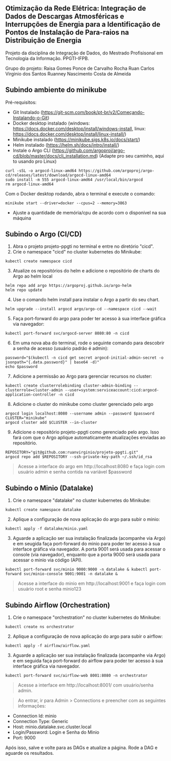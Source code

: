 ## Otimização da Rede Elétrica: Integração de Dados de Descargas Atmosféricas e Interrupções de Energia para a Identificação de Pontos de Instalação de Para-raios na Distribuição de Energia

Projeto da disciplina de Integração de Dados, do Mestrado Profisisonal em Tecnologia da Informação. PPGTI-IFPB.

Grupo do projeto:
Raisa Gomes Ponce de Carvalho Rocha
Ruan Carlos Virginio dos Santos
Ruanney Nascimento Costa de Almeida


## Subindo ambiente do minikube 

Pré-requisitos:
* Git Instalado (https://git-scm.com/book/pt-br/v2/Começando-Instalando-o-Git)
* Docker desktop instalado (windows: https://docs.docker.com/desktop/install/windows-install, linux: https://docs.docker.com/desktop/install/linux-install/)
* Minikube instalado (https://minikube.sigs.k8s.io/docs/start/)
* Helm instalado (https://helm.sh/docs/intro/install/)
* Instale o Argo CLI (https://github.com/argoproj/argo-cd/blob/master/docs/cli_installation.md) (Adapte pro seu caminho, aqui to usando pro Linux)

```
curl -sSL -o argocd-linux-amd64 https://github.com/argoproj/argo-cd/releases/latest/download/argocd-linux-amd64
sudo install -m 555 argocd-linux-amd64 /usr/local/bin/argocd
rm argocd-linux-amd64
```

Com o Docker desktop rodando, abra o terminal e execute o comando:
```
minikube start --driver=docker --cpus=2 --memory=3863
```

* Ajuste a quantidade de memória/cpu de acordo com o disponível na sua máquina

## Subindo o Argo (CI/CD)
1. Abra o projeto projeto-ppgti no terminal e entre no diretório "cicd". 
2. Crie o namespace "cicd" no cluster kubernetes do Minikube:
```
kubectl create namespace cicd
```

3. Atualize os repositórios do helm e adicione o repositório de charts do Argo ao helm local
```
helm repo add argo https://argoproj.github.io/argo-helm
helm repo update
```

4. Use o comando helm install para instalar o Argo a partir do seu chart.
```
helm upgrade --install argocd argo/argo-cd --namespace cicd --wait
```

5. Faça port-forward do argo para poder ter acesso à sua interface gráfica via navegador:
```
kubectl port-forward svc/argocd-server 8080:80 -n cicd
```

6. Em uma nova aba do terminal, rode o seguinte comando para descobrir a senha de acesso (usuário padrão é admin):
```
password="$(kubectl -n cicd get secret argocd-initial-admin-secret -o jsonpath="{.data.password}" | base64 -d)"
echo $password
```

7. Adicione a permissão ao Argo para gerenciar recursos no cluster:
```
kubectl create clusterrolebinding cluster-admin-binding --clusterrole=cluster-admin --user=system:serviceaccount:cicd:argocd-application-controller -n cicd
```

8. Adicione o cluster do minikube como cluster gerenciado pelo argo
```
argocd login localhost:8080 --username admin --password $password
CLUSTER="minikube"
argocd cluster add $CLUSTER --in-cluster
```

9. Adicione o repositório projeto-ppgti como gerenciado pelo argo. Isso fará com que o Argo aplique automaticamente atualizações enviadas ao repositório.
```
REPOSITORY="git@github.com:ruanvirginio/projeto-ppgti.git"
argocd repo add $REPOSITORY --ssh-private-key-path ~/.ssh/id_rsa
```

> Acesse a interface do argo em http://localhost:8080 e faça login com usuário admin e senha contida na variável $password

## Subindo o Minio (Datalake)

1. Crie o namespace "datalake" no cluster kubernetes do Minikube:
```
kubectl create namespace datalake
```
2. Aplique a configuração de nova aplicação do argo para subir o minio:
```
kubectl apply -f datalake/minio.yaml
```

3. Aguarde a aplicação ser sua instalação finalizada (acompanhe via Argo) e em seugida faça port-forward do minio para poder ter acesso à sua interface gráfica via navegador. 
A porta 9001 será usada para acessar o console (via navegador), enquanto que a porta 9000 será usada para acessar o minio via código (API).

```
kubectl port-forward svc/minio 9000:9000 -n datalake & kubectl port-forward svc/minio-console 9001:9001 -n datalake &
```

> Acesse a interface do minio em http://localhost:9001 e faça login com usuário root e senha minio123

## Subindo Airflow (Orchestration)
1. Crie o namespace "orchestration" no cluster kubernetes do Minikube:
```
kubectl create ns orchestrator
```
2. Aplique a configuração de nova aplicação do argo para subir o airflow:
```
kubectl apply -f airflow/airflow.yaml
```

3. Aguarde a aplicação ser sua instalação finalizada (acompanhe via Argo) e em seguida faça port-forward do airflow para poder ter acesso à sua interface gráfica via navegador.
```
kubectl port-forward svc/airflow-web 8001:8080 -n orchestrator
```
> Acesse a interface em http://localhost:8001/ com usuário/senha admin. 

> Ao entrar, ir para Admin > Connections e preencher com as seguintes informações:
* Connection Id: minio
* Connection Type: Generic
* Host: minio.datalake.svc.cluster.local
* Login/Password: Login e Senha do Minio
* Port: 9000

Após isso, salve e volte para as DAGs e atualize a página. Rode a DAG e aguarde os resultados.